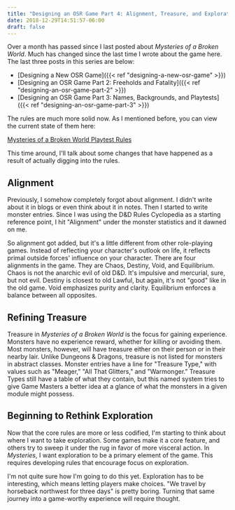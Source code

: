 ```yaml
---
title: "Designing an OSR Game Part 4: Alignment, Treasure, and Exploration"
date: 2018-12-29T14:51:57-06:00
draft: false
---
```

Over a month has passed since I last posted about _Mysteries of a Broken World_. Much has changed since the last time I wrote about the game here. The last three posts in this series are below:

* [Designing a New OSR Game]({{< ref "designing-a-new-osr-game" >}})
* [Designing an OSR Game Part 2: Freeholds and Fatality]({{< ref "designing-an-osr-game-part-2" >}})
* [Designing an OSR Game Part 3: Names, Backgrounds, and Playtests]({{< ref "designing-an-osr-game-part-3" >}})

The rules are much more solid now. As I mentioned before, you can view the current state of them here:

[Mysteries of a Broken World Playtest Rules](/games/mysteriesofabrokenworld.pdf)

This time around, I'll talk about some changes that have happened as a result of actually digging into the rules.

## Alignment

Previously, I somehow completely forgot about alignment. I didn't write about it in blogs or even think about it in notes. Then I started to write monster entries. Since I was using the D\&D Rules Cyclopedia as a starting reference point, I hit "Alignment" under the monster statistics and it dawned on me.

So alignment got added, but it's a little different from other role-playing games. Instead of reflecting your character's outlook on life, it reflects primal outside forces' influence on your character. There are four alignments in the game. They are Chaos, Destiny, Void, and Equilibrium. Chaos is not the anarchic evil of old D\&D. It's impulsive and mercurial, sure, but not evil. Destiny is closest to old Lawful, but again, it's not "good" like in the old game. Void emphasizes purity and clarity. Equilibrium enforces a balance between all opposites.

## Refining Treasure

Treasure in _Mysteries of a Broken World_ is the focus for gaining experience. Monsters have no experience reward, whether for killing or avoiding them. Most monsters, however, will have treasure either on their person or in their nearby lair. Unlike Dungeons \& Dragons, treasure is not listed for monsters in abstract classes. Monster entries have a line for "Treasure Type," with values such as "Meager," "All That Glitters," and "Warmonger." Treasure Types still have a table of what they contain, but this named system tries to give Game Masters a better idea at a glance of what the monsters in a given module might possess.

## Beginning to Rethink Exploration

Now that the core rules are more or less codified, I'm starting to think about where I want to take exploration. Some games make it a core feature, and others try to sweep it under the rug in favor of more visceral action. In _Mysteries_, I want exploration to be a primary element of the game. This requires developing rules that encourage focus on exploration.

I'm not quite sure how I'm going to do this yet. Exploration has to be interesting, which means letting players make choices. "We travel by horseback northwest for three days" is pretty boring. Turning that same journey into a game-worthy experience will require thought.
